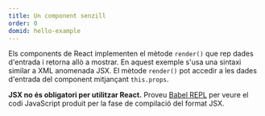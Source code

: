 ```yaml
---
title: Un component senzill
order: 0
domid: hello-example
---
```


Els components de React implementen el mètode `render()` que rep dades d'entrada i retorna allò a mostrar. En aquest exemple s'usa una sintaxi similar a XML anomenada JSX. El mètode `render()` pot accedir a les dades d'entrada del component mitjançant `this.props`.

**JSX no és obligatori per utilitzar React.** Proveu [Babel REPL](babel://es5-syntax-example) per veure el codi JavaScript produit per la fase de compilació del format JSX.
